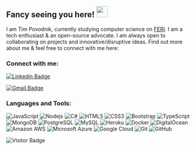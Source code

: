 ## Fancy seeing you here! <img src="https://raw.githubusercontent.com/aemmadi/aemmadi/master/wave.gif" width="30px">

I am Tim Povodnik, currently studying computer science on [FERI](https://feri.um.si/). I am a tech enthusiast & an open-source advocate. I am always open to collaborating on projects and innovative/disruptive ideas. Find out more about me & feel free to connect with me here:

### Connect with me:

[![Linkedin Badge](https://img.shields.io/badge/-timpovodnik-blue?style=flat-square&logo=Linkedin&logoColor=white&link=https://www.linkedin.com/in/anirudhemmadi/)](https://www.linkedin.com/in/tim-povodnik-56370919a/)

[![Gmail Badge](https://img.shields.io/badge/-tim.povodnik@gmail.com-c14438?style=flat-square&logo=Gmail&logoColor=white&link=mailto:tim.povodnik@gmail.com)](mailto:tim.povodnik@gmail.com)

### Languages and Tools:

![JavaScript](https://img.shields.io/badge/-JavaScript-black?style=flat-square&logo=javascript)
![Nodejs](https://img.shields.io/badge/-Nodejs-black?style=flat-square&logo=Node.js)
![C#](https://img.shields.io/badge/C--Sharp-purple?logo=csharp)
![HTML5](https://img.shields.io/badge/-HTML5-E34F26?style=flat-square&logo=html5&logoColor=white)
![CSS3](https://img.shields.io/badge/-CSS3-1572B6?style=flat-square&logo=css3)
![Bootstrap](https://img.shields.io/badge/-Bootstrap-563D7C?style=flat-square&logo=bootstrap)
![TypeScript](https://img.shields.io/badge/-TypeScript-007ACC?style=flat-square&logo=typescript)
![MongoDB](https://img.shields.io/badge/-MongoDB-black?style=flat-square&logo=mongodb)
![PostgreSQL](https://img.shields.io/badge/-PostgreSQL-336791?style=flat-square&logo=postgresql)
![MySQL](https://img.shields.io/badge/-MySQL-black?style=flat-square&logo=mysql)
![Heroku](https://img.shields.io/badge/-Heroku-430098?style=flat-square&logo=heroku)
![Docker](https://img.shields.io/badge/-Docker-black?style=flat-square&logo=docker)
![DigitalOcean](https://img.shields.io/badge/-Digital%20Ocean-darkblue?style=flat-square&logo=digitalocean)
![Amazon AWS](https://img.shields.io/badge/Amazon%20AWS-232F3E?style=flat-square&logo=amazon-aws)
![Microsoft Azure](https://img.shields.io/badge/Microsoft%20Azure-232F7E?style=flat-square&logo=microsoft-azure)
![Google Cloud](https://img.shields.io/badge/Google%20Cloud-black?style=flat-square&logo=google-cloud)
![Git](https://img.shields.io/badge/-Git-black?style=flat-square&logo=git)
![GitHub](https://img.shields.io/badge/-GitHub-181717?style=flat-square&logo=github)

![Visitor Badge](https://visitor-badge.laobi.icu/badge?page_id=aemmadi.aemmadi)

